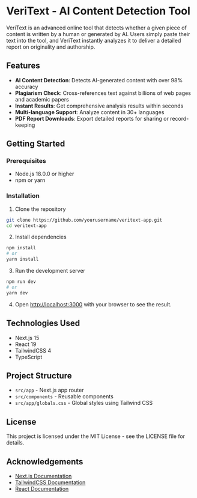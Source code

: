# VeriText - AI Content Detection Tool

VeriText is an advanced online tool that detects whether a given piece of content is written by a human or generated by AI. Users simply paste their text into the tool, and VeriText instantly analyzes it to deliver a detailed report on originality and authorship.

## Features

- **AI Content Detection**: Detects AI-generated content with over 98% accuracy
- **Plagiarism Check**: Cross-references text against billions of web pages and academic papers
- **Instant Results**: Get comprehensive analysis results within seconds
- **Multi-language Support**: Analyze content in 30+ languages
- **PDF Report Downloads**: Export detailed reports for sharing or record-keeping

## Getting Started

### Prerequisites

- Node.js 18.0.0 or higher
- npm or yarn

### Installation

1. Clone the repository
```bash
git clone https://github.com/yourusername/veritext-app.git
cd veritext-app
```

2. Install dependencies
```bash
npm install
# or
yarn install
```

3. Run the development server
```bash
npm run dev
# or
yarn dev
```

4. Open [http://localhost:3000](http://localhost:3000) with your browser to see the result.

## Technologies Used

- Next.js 15
- React 19
- TailwindCSS 4
- TypeScript

## Project Structure

- `src/app` - Next.js app router
- `src/components` - Reusable components
- `src/app/globals.css` - Global styles using Tailwind CSS

## License

This project is licensed under the MIT License - see the LICENSE file for details.

## Acknowledgements

- [Next.js Documentation](https://nextjs.org/docs)
- [TailwindCSS Documentation](https://tailwindcss.com/docs)
- [React Documentation](https://reactjs.org/docs)
